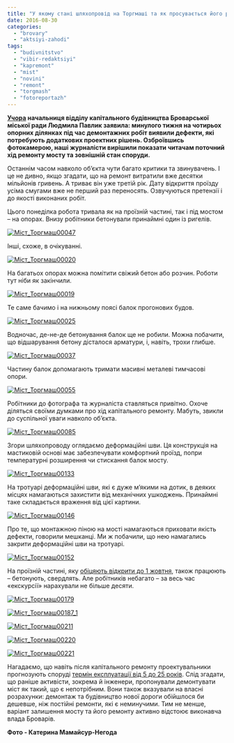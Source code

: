 ```yaml
---
title: "У якому стані шляхопровід на Торгмаші та як просувається його ремонт – ФОТОРЕПОРТАЖ"
date: 2016-08-30
categories: 
  - "brovary"
  - "aktsiyi-zahodi"
tags: 
  - "budivnitstvo"
  - "vibir-redaktsiyi"
  - "kapremont"
  - "mist"
  - "novini"
  - "remont"
  - "torgmash"
  - "fotoreportazh"
---
```


**[Учора](https://mpz.brovary.org/ruh-torgmashivskym-mostom-vidnovlyat-1-zhovtnya-ale-remont-tryvatyme-i-dali/) начальниця відділу капітального будівництва Броварської міської ради Людмила Павлик заявила: минулого тижня на чотирьох опорних ділянках під час демонтажних робіт виявили дефекти, які потребують додаткових проектних рішень. Озброївшись фотокамерою, наші журналісти вирішили показати читачам поточний хід ремонту мосту та зовнішній стан споруди.**

Останнім часом навколо об’єкта чути багато критики та звинувачень. І це не дивно, якщо згадати, що на ремонт витратили вже десятки мільйонів гривень. А триває він уже третій рік. Дату відкриття проїзду усіма смугами вже не перший раз переносять. Озвучуються претензії і до якості виконаних робіт.

Цього понеділка робота тривала як на проїзній частині, так і під мостом – на опорах. Внизу робітники бетонували принаймні один із ригелів.

[![Міст_Торгмаш00047](https://mpz.brovary.org/wp-content/uploads/2016/08/Mist_Torgmash00047.jpg)](https://mpz.brovary.org/wp-content/uploads/2016/08/Mist_Torgmash00047.jpg)

Інші, схоже, в очікуванні.

[![Міст_Торгмаш00020](https://mpz.brovary.org/wp-content/uploads/2016/08/Mist_Torgmash00020.jpg)](https://mpz.brovary.org/wp-content/uploads/2016/08/Mist_Torgmash00020.jpg)

На багатьох опорах можна помітити свіжий бетон або розчин. Роботи тут ніби як закінчили.

[![Міст_Торгмаш00019](https://mpz.brovary.org/wp-content/uploads/2016/08/Mist_Torgmash00019.jpg)](https://mpz.brovary.org/wp-content/uploads/2016/08/Mist_Torgmash00019.jpg)

Те саме бачимо і на нижньому поясі балок прогонових будов.

[![Міст_Торгмаш00025](https://mpz.brovary.org/wp-content/uploads/2016/08/Mist_Torgmash00025.jpg)](https://mpz.brovary.org/wp-content/uploads/2016/08/Mist_Torgmash00025.jpg)

Водночас, де-не-де бетонування балок ще не робили. Можна побачити, що відшарування бетону дісталося арматури, і, навіть, трохи глибше.

[![Міст_Торгмаш00037](https://mpz.brovary.org/wp-content/uploads/2016/08/Mist_Torgmash00037.jpg)](https://mpz.brovary.org/wp-content/uploads/2016/08/Mist_Torgmash00037.jpg)

Частину балок допомагають тримати масивні металеві тимчасові опори.

[![Міст_Торгмаш00055](https://mpz.brovary.org/wp-content/uploads/2016/08/Mist_Torgmash00055.jpg)](https://mpz.brovary.org/wp-content/uploads/2016/08/Mist_Torgmash00055.jpg)

Робітники до фотографа та журналіста ставляться привітно. Охоче діляться своїми думками про хід капітального ремонту. Мабуть, звикли до суспільної уваги навколо об’єкта.

[![Міст_Торгмаш00085](https://mpz.brovary.org/wp-content/uploads/2016/08/Mist_Torgmash00085.jpg)](https://mpz.brovary.org/wp-content/uploads/2016/08/Mist_Torgmash00085.jpg)

Згори шляхопроводу оглядаємо деформаційні шви. Ця конструкція на мастиковій основі має забезпечувати комфортний проїзд, попри температурні розширення чи стискання балок мосту.

[![Міст_Торгмаш00133](https://mpz.brovary.org/wp-content/uploads/2016/08/Mist_Torgmash00133.jpg)](https://mpz.brovary.org/wp-content/uploads/2016/08/Mist_Torgmash00133.jpg)

На тротуарі деформаційні шви, які є дуже м’якими на дотик, в деяких місцях намагаються захистити від механічних ушкоджень. Принаймні таке складається враження від цієї картини.

[![Міст_Торгмаш00146](https://mpz.brovary.org/wp-content/uploads/2016/08/Mist_Torgmash00146.jpg)](https://mpz.brovary.org/wp-content/uploads/2016/08/Mist_Torgmash00146.jpg)

Про те, що монтажною піною на мості намагаються приховати якість дефекти, говорили мешканці. Ми ж побачили, що нею намагались закрити деформаційні шви на тротуарі.

[![Міст_Торгмаш00152](https://mpz.brovary.org/wp-content/uploads/2016/08/Mist_Torgmash00152.jpg)](https://mpz.brovary.org/wp-content/uploads/2016/08/Mist_Torgmash00152.jpg)

На проїзній частині, яку [обіцяють відкрити до 1 жовтня](https://mpz.brovary.org/ruh-torgmashivskym-mostom-vidnovlyat-1-zhovtnya-ale-remont-tryvatyme-i-dali/), також працюють – бетонують, свердлять. Але робітників небагато – за весь час «екскурсії» нарахували не більше десяти.

[![Міст_Торгмаш00179](https://mpz.brovary.org/wp-content/uploads/2016/08/Mist_Torgmash00179-1.jpg)](https://mpz.brovary.org/wp-content/uploads/2016/08/Mist_Torgmash00211.jpg)

[![Міст_Торгмаш00187_1](https://mpz.brovary.org/wp-content/uploads/2016/08/Mist_Torgmash00187_1.jpg)](https://mpz.brovary.org/wp-content/uploads/2016/08/Mist_Torgmash00211.jpg)

[![Міст_Торгмаш00211](https://mpz.brovary.org/wp-content/uploads/2016/08/Mist_Torgmash00211.jpg)](https://mpz.brovary.org/wp-content/uploads/2016/08/Mist_Torgmash00211.jpg)

[![Міст_Торгмаш00220](https://mpz.brovary.org/wp-content/uploads/2016/08/Mist_Torgmash00220.jpg)](https://mpz.brovary.org/wp-content/uploads/2016/08/Mist_Torgmash00220.jpg)

[![Міст_Торгмаш00221](https://mpz.brovary.org/wp-content/uploads/2016/08/Mist_Torgmash00221.jpg)](https://mpz.brovary.org/wp-content/uploads/2016/08/Mist_Torgmash00221.jpg)

Нагадаємо, що навіть після капітального ремонту проектувальники прогнозують споруді [термін експлуатації від 5 до 25 років](https://mpz.brovary.org/navit-pislya-koshtovnogo-remontu-mist-na-torgmashi-prozhyve-vid-5-do-25-rokiv-ekspert/). Слід згадати, що раніше активісти, зокрема й інженери, пропонували демонтувати міст як такий, що є непотрібним. Вони також вказували на власні розрахунки: демонтаж та будівництво нової дороги обійшлося би дешевше, ніж постійні ремонти, які є неминучими. Тим не менше, варіант залишення мосту та його ремонту активно відстоює виконавча влада Броварів.

**Фото - Катерина Мамайсур-Негода**
